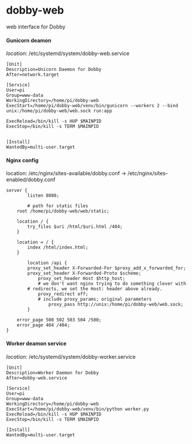 # dobby-web
web interface for Dobby

#### Gunicorn deamon
*location*: /etc/systemd/system/dobby-web.service
```
[Unit]
Description=Unicorn Daemon for Dobby
After=network.target

[Service]
User=pi
Group=www-data
WorkingDirectory=/home/pi/dobby-web
ExecStart=/home/pi/dobby-web/venv/bin/gunicorn --workers 2 --bind unix:/home/pi/dobby-web/web.sock run:app

ExecReload=/bin/kill -s HUP $MAINPID
ExecStop=/bin/kill -s TERM $MAINPID


[Install]
WantedBy=multi-user.target
```
#### Nginx config
location: /etc/nginx/sites-available/dobby.conf -> /etc/nginx/sites-enabled/dobby.conf
```
server { 
        listen 8080;

        # path for static files
	root /home/pi/dobby-web/web/static;

	location / {
		try_files $uri /html/$uri.html /404;
	}

	location = / {
		index /html/index.html;
	}

        location /api { 
		proxy_set_header X-Forwarded-For $proxy_add_x_forwarded_for;
		proxy_set_header X-Forwarded-Proto $scheme;
	        proxy_set_header Host $http_host;
	        # we don't want nginx trying to do something clever with
		# redirects, we set the Host: header above already.
	        proxy_redirect off;
	        # include proxy_params; original parameters
                proxy_pass http://unix:/home/pi/dobby-web/web.sock;
        }

	error_page 500 502 503 504 /500;
	error_page 404 /404;
}
```

#### Worker deamon service
*location*: /etc/systemd/system/dobby-worker.service
```
[Unit]
Description=Worker Daemon for Dobby
After=dobby-web.service

[Service]
User=pi
Group=www-data
WorkingDirectory=/home/pi/dobby-web
ExecStart=/home/pi/dobby-web/venv/bin/python worker.py
ExecReload=/bin/kill -s HUP $MAINPID
ExecStop=/bin/kill -s TERM $MAINPID

[Install]
WantedBy=multi-user.target
```
